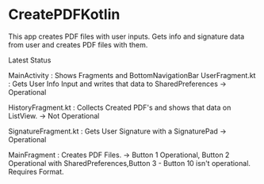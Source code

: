 # CreatePDFKotlin

This app creates PDF files with user inputs. Gets info and signature data from user and creates PDF files with them.

Latest Status

MainActivity : Shows Fragments and BottomNavigationBar
UserFragment.kt : Gets User Info Input and writes that data to SharedPreferences -> Operational

HistoryFragment.kt : Collects Created PDF's and shows that data on ListView. -> Not Operational

SignatureFragment.kt : Gets User Signature with a SignaturePad -> Operational

MainFragment : Creates PDF Files. -> Button 1 Operational, Button 2 Operational with SharedPreferences,Button 3 - Button 10 isn't operational. Requires Format.
